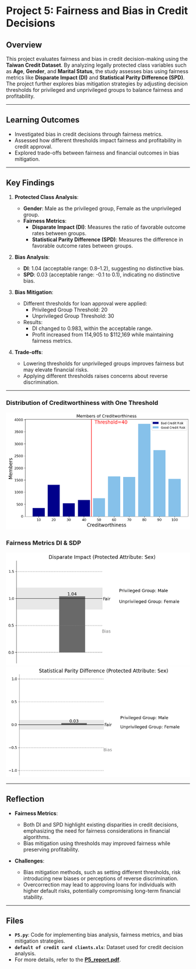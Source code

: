 # Project 5: Fairness and Bias in Credit Decisions

## Overview

This project evaluates fairness and bias in credit decision-making using the **Taiwan Credit Dataset**. By analyzing legally protected class variables such as **Age**, **Gender**, and **Marital Status**, the study assesses bias using fairness metrics like **Disparate Impact (DI)** and **Statistical Parity Difference (SPD)**. The project further explores bias mitigation strategies by adjusting decision thresholds for privileged and unprivileged groups to balance fairness and profitability.

---

## Learning Outcomes
- Investigated bias in credit decisions through fairness metrics.
- Assessed how different thresholds impact fairness and profitability in credit approval.
- Explored trade-offs between fairness and financial outcomes in bias mitigation.

---

## Key Findings

1. **Protected Class Analysis**:
   - **Gender**: Male as the privileged group, Female as the unprivileged group.
   - **Fairness Metrics**: 
     - **Disparate Impact (DI)**: Measures the ratio of favorable outcome rates between groups.
     - **Statistical Parity Difference (SPD)**: Measures the difference in favorable outcome rates between groups.

2. **Bias Analysis**:
   - **DI**: 1.04 (acceptable range: 0.8–1.2), suggesting no distinctive bias.
   - **SPD**: 0.03 (acceptable range: -0.1 to 0.1), indicating no distinctive bias.

3. **Bias Mitigation**:
   - Different thresholds for loan approval were applied:
     - Privileged Group Threshold: 20
     - Unprivileged Group Threshold: 30
   - Results:
     - DI changed to 0.983, within the acceptable range.
     - Profit increased from 114,905 to $112,169 while maintaining fairness metrics.

4. **Trade-offs**:
   - Lowering thresholds for unprivileged groups improves fairness but may elevate financial risks.
   - Applying different thresholds raises concerns about reverse discrimination.

---

### Distribution of Creditworthiness with One Threshold
![Creditworthiness Distribution](pic/Fig2.png)

### Fairness Metrics DI & SDP
![Fairness Metric DI](pic/Fig3.png)
![Fairness Metric SPD](pic/Fig4.png)

---

## Reflection

- **Fairness Metrics**:
  - Both DI and SPD highlight existing disparities in credit decisions, emphasizing the need for fairness considerations in financial algorithms.
  - Bias mitigation using thresholds may improved fairness while preserving profitability.

- **Challenges**:
  - Bias mitigation methods, such as setting different thresholds, risk introducing new biases or perceptions of reverse discrimination.
  - Overcorrection may lead to approving loans for individuals with higher default risks, potentially compromising long-term financial stability.

---

## Files
- **`P5.py`**: Code for implementing bias analysis, fairness metrics, and bias mitigation strategies.
- **`default of credit card clients.xls`**: Dataset used for credit decision analysis.
- For more details, refer to the **[P5_report.pdf](P5_report.pdf)**.

